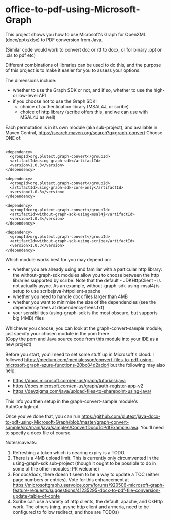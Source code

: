 # office-to-pdf-using-Microsoft-Graph

This project shows you how to use Microsoft's Graph for OpenXML (docx/pptx/xlsx) to PDF conversion from Java.

(Similar code would work to convert doc or rtf to docx, or for binary .ppt or .xls to pdf etc)

Different combinations of libraries can be used to do this, and the purpose of this
project is to make it easier for you to assess your options.     

The dimensions include:
- whether to use the Graph SDK or not, and if so, whether to use the high- or low-level API
- if you choose not to use the Graph SDK:
  - choice of authentication library (MSAL4J, or scribe)
  - choice of http library (scribe offers this, and we can use with MSAL4J as well) 

Each permutation is in its own module (aka sub-project), and available in Maven Central, https://search.maven.org/search?q=graph-convert Choose ONE of:

```

<dependency>
  <groupId>org.plutext.graph-convert</groupId>
  <artifactId>using-graph-sdk</artifactId>
  <version>1.0.3</version>
</dependency>

<dependency>
  <groupId>org.plutext.graph-convert</groupId>
  <artifactId>using-graph-sdk-core-only</artifactId>
  <version>1.0.3</version>
</dependency>

<dependency>
  <groupId>org.plutext.graph-convert</groupId>
  <artifactId>without-graph-sdk-using-msal4j</artifactId>
  <version>1.0.3</version>
</dependency>

<dependency>
  <groupId>org.plutext.graph-convert</groupId>
  <artifactId>without-graph-sdk-using-scribe</artifactId>
  <version>1.0.3</version>
</dependency>

```



Which module works best for you may depend on:
- whether you are already using and familiar with a particular http library: the without-graph-sdk modules allow you to choose between the http libraries supported by scribe.  Note that the default - JDKHttpClient - is not actually async.  As an example, without-graph-sdk-using-msal4j is setup to use scribejava-httpclient-apache
- whether you need to handle docx files larger than 4MB
- whether you want to minimise the size of the dependencies (see the dependency trees at dependency-trees.txt)
- your sensibilities (using-graph-sdk is the most obscure, but supports big (4MB) files 

Whichever you choose, you can look at the graph-convert-sample module; just specify your chosen module in the pom there.  
(Copy the pom and Java source code from this module into your IDE as a new project) 

Before you start, you'll need to set some stuff up in Microsoft's cloud.  I followed https://medium.com/medialesson/convert-files-to-pdf-using-microsoft-graph-azure-functions-20bc84d2adc4 but the following may also help:

- https://docs.microsoft.com/en-us/graph/tutorials/java
- https://docs.microsoft.com/en-us/graph/auth-register-app-v2
- https://devzigma.com/java/upload-files-to-sharepoint-using-java/

This info you then setup in the graph-convert-sample module's AuthConfigImpl.

Once you've done that, you can run https://github.com/plutext/java-docx-to-pdf-using-Microsoft-Graph/blob/master/graph-convert-sample/src/main/java/samples/ConvertDocxToPdfExample.java.  You'll need to specify a docx file of course.

Notes/caveats:

1.  Refreshing a token which is nearing expiry is a TODO.
2.  There is a 4MB upload limit.  This is currently only circumvented in the using-graph-sdk sub-project
(though it ought to be possible to do in some of the other modules; PR welcome)
3.  For doc/docx, there doesn't seem to be a way to update a TOC (either page numbers or entries).  Vote for this enhancement at https://microsoftgraph.uservoice.com/forums/920506-microsoft-graph-feature-requests/suggestions/41235295-docx-to-pdf-file-conversion-update-table-of-conte 
4.  Scribe can use a variety of http clients, the default, apache, and OkHttp work.  The others (ning, async http client and armeria, need to be configured to follow redirect, and thoe are TODOs)

